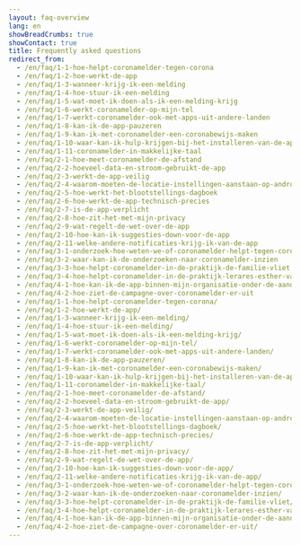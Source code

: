 ```yaml
---
layout: faq-overview
lang: en
showBreadCrumbs: true
showContact: true
title: Frequently asked questions
redirect_from: 
  - /en/faq/1-1-hoe-helpt-coronamelder-tegen-corona
  - /en/faq/1-2-hoe-werkt-de-app
  - /en/faq/1-3-wanneer-krijg-ik-een-melding
  - /en/faq/1-4-hoe-stuur-ik-een-melding
  - /en/faq/1-5-wat-moet-ik-doen-als-ik-een-melding-krijg
  - /en/faq/1-6-werkt-coronamelder-op-mijn-tel
  - /en/faq/1-7-werkt-coronamelder-ook-met-apps-uit-andere-landen
  - /en/faq/1-8-kan-ik-de-app-pauzeren
  - /en/faq/1-9-kan-ik-met-coronamelder-een-coronabewijs-maken
  - /en/faq/1-10-waar-kan-ik-hulp-krijgen-bij-het-installeren-van-de-app
  - /en/faq/1-11-coronamelder-in-makkelijke-taal
  - /en/faq/2-1-hoe-meet-coronamelder-de-afstand
  - /en/faq/2-2-hoeveel-data-en-stroom-gebruikt-de-app
  - /en/faq/2-3-werkt-de-app-veilig
  - /en/faq/2-4-waarom-moeten-de-locatie-instellingen-aanstaan-op-android
  - /en/faq/2-5-hoe-werkt-het-blootstellings-dagboek
  - /en/faq/2-6-hoe-werkt-de-app-technisch-precies
  - /en/faq/2-7-is-de-app-verplicht
  - /en/faq/2-8-hoe-zit-het-met-mijn-privacy
  - /en/faq/2-9-wat-regelt-de-wet-over-de-app
  - /en/faq/2-10-hoe-kan-ik-suggesties-down-voor-de-app
  - /en/faq/2-11-welke-andere-notificaties-krijg-ik-van-de-app
  - /en/faq/3-1-onderzoek-hoe-weten-we-of-coronamelder-helpt-tegen-corona
  - /en/faq/3-2-waar-kan-ik-de-onderzoeken-naar-coronamelder-inzien
  - /en/faq/3-3-hoe-helpt-coronamelder-in-de-praktijk-de-familie-vliet
  - /en/faq/3-4-hoe-helpt-coronamelder-in-de-praktijk-lerares-esther-van-gorkum
  - /en/faq/4-1-hoe-kan-ik-de-app-binnen-mijn-organisatie-onder-de-aandacht-brengen
  - /en/faq/4-2-hoe-ziet-de-campagne-over-coronamelder-er-uit
  - /en/faq/1-1-hoe-helpt-coronamelder-tegen-corona/
  - /en/faq/1-2-hoe-werkt-de-app/
  - /en/faq/1-3-wanneer-krijg-ik-een-melding/
  - /en/faq/1-4-hoe-stuur-ik-een-melding/
  - /en/faq/1-5-wat-moet-ik-doen-als-ik-een-melding-krijg/
  - /en/faq/1-6-werkt-coronamelder-op-mijn-tel/
  - /en/faq/1-7-werkt-coronamelder-ook-met-apps-uit-andere-landen/
  - /en/faq/1-8-kan-ik-de-app-pauzeren/
  - /en/faq/1-9-kan-ik-met-coronamelder-een-coronabewijs-maken/
  - /en/faq/1-10-waar-kan-ik-hulp-krijgen-bij-het-installeren-van-de-app/
  - /en/faq/1-11-coronamelder-in-makkelijke-taal/
  - /en/faq/2-1-hoe-meet-coronamelder-de-afstand/
  - /en/faq/2-2-hoeveel-data-en-stroom-gebruikt-de-app/
  - /en/faq/2-3-werkt-de-app-veilig/
  - /en/faq/2-4-waarom-moeten-de-locatie-instellingen-aanstaan-op-android/
  - /en/faq/2-5-hoe-werkt-het-blootstellings-dagboek/
  - /en/faq/2-6-hoe-werkt-de-app-technisch-precies/
  - /en/faq/2-7-is-de-app-verplicht/
  - /en/faq/2-8-hoe-zit-het-met-mijn-privacy/
  - /en/faq/2-9-wat-regelt-de-wet-over-de-app/
  - /en/faq/2-10-hoe-kan-ik-suggesties-down-voor-de-app/
  - /en/faq/2-11-welke-andere-notificaties-krijg-ik-van-de-app/
  - /en/faq/3-1-onderzoek-hoe-weten-we-of-coronamelder-helpt-tegen-corona/
  - /en/faq/3-2-waar-kan-ik-de-onderzoeken-naar-coronamelder-inzien/
  - /en/faq/3-3-hoe-helpt-coronamelder-in-de-praktijk-de-familie-vliet/
  - /en/faq/3-4-hoe-helpt-coronamelder-in-de-praktijk-lerares-esther-van-gorkum/
  - /en/faq/4-1-hoe-kan-ik-de-app-binnen-mijn-organisatie-onder-de-aandacht-brengen/
  - /en/faq/4-2-hoe-ziet-de-campagne-over-coronamelder-er-uit/
---
```

